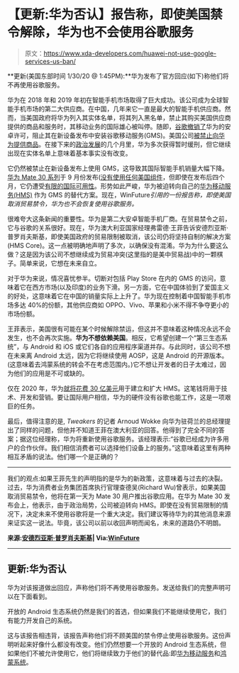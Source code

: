 # 【更新:华为否认】报告称，即使美国禁令解除，华为也不会使用谷歌服务

> 原文：<https://www.xda-developers.com/huawei-not-use-google-services-us-ban/>

**更新(美国东部时间 1/30/20 @ 1:45PM):**华为发布了官方回应(如下)称他们将不再使用谷歌服务。

华为在 2018 年和 2019 年初在智能手机市场取得了巨大成功。该公司成为全球智能手机市场的第二大供应商。在中国，几年来它一直是最大的智能手机供应商。然而，当美国政府将华为列入其实体名单，将其列入黑名单，禁止其购买美国供应商提供的商品和服务时，其移动业务的国际雄心被叫停。随即，[谷歌撤销了](https://www.xda-developers.com/google-revoke-huawei-android-ban-blacklist/)华为的安卓许可，阻止其在新设备发布中安装谷歌移动服务(GMS)。美国公司[被禁止向华为提供商品](https://www.xda-developers.com/arm-suspend-business-huawei/)。在接下来的[政治发展](https://www.xda-developers.com/huawei-trade-ban-relief/)的几个月里，华为多次获得暂时缓刑，但它继续出现在实体名单上意味着基本事实没有改变。

它仍然被禁止在新设备发布上使用 GMS，这导致其国际智能手机销量大幅下降。[华为 Mate 30 系列](https://www.xda-developers.com/huawei-mate-30-pro-rs-porsche-design-specifications-features-pricing-availability/)于 9 月份发布([没有使用任何美国组件](https://www.xda-developers.com/huawei-mate-30-y9-prime-2019-no-usa-component-trade-ban/)，但即使在发布后四个月，它仍遭受[有限的国际可用性](https://www.xda-developers.com/huawei-mate-30-pro-sale-indonesia-preloaded-huawei-mobile-services/)。形势如此严峻，华为被迫转向自己的[华为移动服务(HMS)](https://www.xda-developers.com/huawei-hms-core-android-alternative-google-play-services-gms/) 作为 GMS 的替代方案。现在，WinFuture*引用的一份报告称，即使美国取消贸易禁令，华为也不会恢复使用谷歌服务。*

很难夸大这条新闻的重要性。华为是第二大安卓智能手机厂商。在贸易禁令之前，它与谷歌的关系很好。现在，华为澳大利亚国家经理弗雷德·王菲告诉安德烈亚斯·普罗肖夫斯基，即使美国政府的贸易限制被取消，该公司仍将坚持自制的解决方案(HMS Core)。这一点被明确地声明了多次，以确保没有混淆。华为为什么要这么做？这是因为该公司不想继续成为贸易冲突(这里指的是美中贸易战)中的一颗棋子。简单来说，它想在未来自立。

对于华为来说，情况喜忧参半。切断对包括 Play Store 在内的 GMS 的访问，意味着它在西方市场(以及印度)的业务下滑。另一方面，它在中国体验到了爱国主义的好处，这意味着它在中国的销量实际上上升了。华为现在控制着中国智能手机市场多达 40%的份额，其他供应商如 OPPO、Vivo、苹果和小米不得不争夺更小的市场份额。

王菲表示，美国很有可能在某个时候解除禁运，但这并不意味着这种情况永远不会发生，也不会再次实施。**华为不想依赖美国**。相反，它希望创建一个“第三生态系统”，与 Android 和 iOS 或它们各自的应用程序渠道并存。与此同时，该公司不想在未来离 Android 太远，因为它将继续使用 AOSP，这是 Android 的开源版本。(这意味着去鸿蒙系统的转会不在考虑范围内。)它不想让开发者的日子太难过，因为他们的应用是不可或缺的。

仅在 2020 年，华为[就将花费 30 亿美元](https://www.xda-developers.com/huawei-honor-oppo-developers-partners-india/)用于建立和扩大 HMS。这笔钱将用于技术、开发和营销。要让国际用户相信，华为的硬件没有谷歌也能工作，这是一项艰巨的任务。

最后，值得注意的是, *Tweakers* 的记者 Arnoud Wokke 向华为驻荷兰的总经理提出了同样的问题，但他并不知道王菲在澳大利亚的回答。他得到了完全不同的答案；据这位经理称，华为将重新使用谷歌服务。该经理表示:“谷歌已经成为许多用户的合作伙伴。我们相信消费者可以选择他们设备上的服务。”这意味着这里有两种相互矛盾的说法。他们哪一个是正确的？

* * *

我们的观点:如果王菲先生的声明指的是华为的新政策，这意味着与过去的决裂。过去，华为消费者业务集团首席执行官理查德吴(Richard Wu)曾表示，如果美国取消贸易禁令，他将在第一天为 Mate 30 用户推出谷歌应用。在华为 Mate 30 发布会上，他表示，由于政治局势，公司被迫转向 HMS。即使在没有贸易限制的情况下，决定未来不使用谷歌将是一个重大决定。我们建议等待华为的其他消息来源来证实这一说法。毕竟，该公司以前以收回声明而闻名，未来的道路仍不明朗。

**来源:[安德烈亚斯·普罗肖夫斯基](https://twitter.com/suka_hiroaki/status/1222899483731619841)| Via:[WinFuture](https://winfuture.de/news,113795.html)**

* * *

## 更新:华为否认

华为对该报道做出回应，声称他们将不再使用谷歌服务。发送给我们的完整声明可以在下面看到。

开放的 Android 生态系统仍然是我们的首选，但如果我们不能继续使用它，我们有能力开发自己的系统。

这与该报告相违背，该报告声称他们将不顾美国的禁令停止使用谷歌服务。这份声明听起来好像什么都没有改变。他们仍然想要一个开放的 Android 生态系统，但如果他们不被允许使用它，他们将继续致力于他们的替代品:即[华为移动服务](https://www.xda-developers.com/huawei-hms-core-android-alternative-google-play-services-gms/)和[鸿蒙系统](https://www.xda-developers.com/harmony-os-huawei-announce/)。